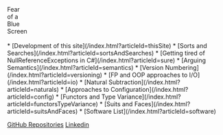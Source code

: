 <div style=";display: none; "># Fear of a Blue Screen</div>
<div class="title-logo">
  Fear<br>
  of a<br>
  Blue<br>
  Screen
</div>
<br>
  * [Development of this site](/index.html?articleId=thisSite)
  * [Sorts and Searches](/index.html?articleId=sortsAndSearches)
  * [Getting tired of NullReferenceExceptions in C#](/index.html?articleId=sure)
  * [Arguing Semantics](/index.html?articleId=semantics)
  * [Version Numbering](/index.html?articleId=versioning)
  * [FP and OOP approaches to I/O](/index.html?articleId=io)
  * [Natural Subtraction](/index.html?articleId=naturals)
  * [Approaches to Configuration](/index.html?articleId=config)
  * [Functors and Type Variance](/index.html?articleId=functorsTypeVariance)
  * [Suits and Faces](/index.html?articleId=suitsAndFaces)
  * [Software List](/index.html?articleId=software)

[GitHub Repositories](http://github.com/rkoeninger?tab=repositories)
[Linkedin](www.linkedin.com/in/robertkoeninger)